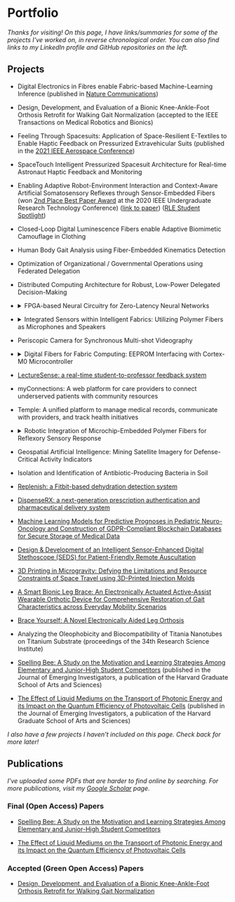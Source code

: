 # Portfolio

_Thanks for visiting! On this page, I have links/summaries for some of the projects I've worked on, in reverse chronological order. You can also find links to my LinkedIn profile and GitHub repositories on the left._

## <span title="(organized in reverse chronological order)">Projects</span>

- Digital Electronics in Fibres enable Fabric-based Machine-Learning Inference (published in [Nature Communications](https://www.nature.com/articles/s41467-021-23628-5))

- Design, Development, and Evaluation of a Bionic Knee-Ankle-Foot Orthosis Retrofit for Walking Gait Normalization (accepted to the IEEE Transactions on Medical Robotics and Bionics)

- Feeling Through Spacesuits: Application of Space-Resilient E-Textiles to Enable Haptic Feedback on Pressurized Extravehicular Suits (published in the [2021 IEEE Aerospace Conference](https://www.aeroconf.org/))

- SpaceTouch Intelligent Pressurized Spacesuit Architecture for Real-time Astronaut Haptic Feedback and Monitoring

- Enabling Adaptive Robot-Environment Interaction and Context-Aware Artificial Somatosensory Reflexes through Sensor-Embedded Fibers (won [2nd Place Best Paper Award](https://urtc.mit.edu/Best-Paper-Awards.pdf) at the 2020 IEEE Undergraduate Research Technology Conference) ([link to paper](https://www.rle.mit.edu/wp-content/uploads/2020/10/PA20-0081_URTC_Updated.pdf)) ([RLE Student Spotlight](https://www.rle.mit.edu/fibersmit-group-syamantak-payra/))

- Closed-Loop Digital Luminescence Fibers enable Adaptive Biomimetic Camouflage in Clothing

- Human Body Gait Analysis using Fiber-Embedded Kinematics Detection

- Optimization of Organizational / Governmental Operations using Federated Delegation

- Distributed Computing Architecture for Robust, Low-Power Delegated Decision-Making

- <details>
  <summary>FPGA-based Neural Circuitry for Zero-Latency Neural Networks</summary>
  Designed FPGA-based neuronal circuitry for distributed, network-based implementations of artificial intelligence. Novel architecture creates and utilizes binary representations of neural networks to rapidly accelerate computation. Currently extending platform to develop zero-latency spatially-distributed neural networks to form robust edge-computing infrastructures.</details>
<!-- -->

- <details>
  <summary>Integrated Sensors within Intelligent Fabrics: Utilizing Polymer Fibers as Microphones and Speakers</summary>
  Designing and developing embedded controls for compliant polymer-encapsulated piezoelectric filament, enabling digital fibers to function as microphones and speakers. Utilizing C/C++ and JavaScript. Proof-of-concept for human-computer interaction using digital fibers currently being developed in the form of an interactive dress for operatic performances that plays musical compositions stored within smart fibers embedded in the fabric. </details>
<!-- -->

- Periscopic Camera for Synchronous Multi-shot Videography

- <details>
  <summary>Digital Fibers for Fabric Computing: EEPROM Interfacing with Cortex-M0 Microcontroller</summary>
  Programming embedded systems communications for MAX32660 microcontroller, enabling in-fiber I2C communication and data storage. Utilizing C/C++ and JavaScript. Proof-of-concept for human-computer interaction was developed in the form of an autonomous fabric assistant that monitors physiological conditions from sensors embedded within fabrics. Manuscript under review. </details>
<!-- -->

-	[LectureSense: a real-time student-to-professor feedback system](https://devpost.com/software/lecturesense-uimo5f)

- myConnections: A web platform for care providers to connect underserved patients with community resources

- Temple: A unified platform to manage medical records, communicate with providers, and track health initiatives

- <details>
  <summary>Robotic Integration of Microchip-Embedded Polymer Fibers for Reflexory Sensory Response</summary>
  Created scalable reflexory "neural" fiber architecture that allows sensory input to be pre-processed, accelerating reaction time and enhancing sensory capabilities of digital interfaces. Developed robotic platform to test microcontroller-fiber integration schemes, and successfully demonstrated proof-of-concept of a thermal glove that improved robot reaction time for high-temperature avoidance reflex. </details>
<!-- -->

-	Geospatial Artificial Intelligence: Mining Satellite Imagery for Defense-Critical Activity Indicators

-	Isolation and Identification of Antibiotic-Producing Bacteria in Soil

-	[Replenish: a Fitbit-based dehydration detection system](https://devpost.com/software/replenish-fsulmi)

-	[DispenseRX: a next-generation prescription authentication and pharmaceutical delivery system](https://devpost.com/software/dispenser)

-	[Machine Learning Models for Predictive Prognoses in Pediatric Neuro-Oncology and Construction of GDPR-Compliant Blockchain Databases for Secure Storage of Medical Data](https://youtu.be/AOAD2V2tQjc?t=8690)

-	[Design & Development of an Intelligent Sensor-Enhanced Digital Stethoscope (SEDS) for Patient-Friendly Remote Auscultation](https://abstracts.societyforscience.org/Home/FullAbstract?ProjectId=15366)

-	[3D Printing in Microgravity: Defying the Limitations and Resource Constraints of Space Travel using 3D-Printed Injection Molds](http://3dmolds.webflow.io/)

- [A Smart Bionic Leg Brace: An Electronically Actuated Active-Assist Wearable Orthotic Device for Comprehensive Restoration of Gait Characteristics across Everyday Mobility Scenarios](https://abstracts.societyforscience.org/Home/FullAbstract?ProjectId=5489)

-	[Brace Yourself: A Novel Electronically Aided Leg Orthosis](https://abstracts.societyforscience.org/Home/FullAbstract?ProjectId=10819)

-	Analyzing the Oleophobicity and Biocompatibility of Titania Nanotubes on Titanium Substrate (proceedings of the 34th Research Science Institute)

- [Spelling Bee: A Study on the Motivation and Learning Strategies Among Elementary and Junior-High Student Competitors](https://www.emerginginvestigators.org/articles/spelling-bee-a-study-on-the-motivation-and-learning-strategies-among-elementary-and-junior-high-student-competitors) (published in the Journal of Emerging Investigators, a publication of the Harvard Graduate School of Arts and Sciences)

-	[The Effect of Liquid Mediums on the Transport of Photonic Energy and its Impact on the Quantum Efficiency of Photovoltaic Cells](https://www.emerginginvestigators.org/articles/the-effect-of-various-liquid-mediums-on-the-transport-of-photonic-energy-and-its-impact-on-the-quantum-efficiency-of-photovoltaic-cells) (published in the Journal of Emerging Investigators, a publication of the Harvard Graduate School of Arts and Sciences)

_I also have a few projects I haven't included on this page. Check back for more later!_


## <span title="(organized in reverse chronological order)">Publications</span>

_I've uploaded some PDFs that are harder to find online by searching. For more publications, visit my [Google Scholar](https://scholar.google.com/citations?user=srRusqEAAAAJ&hl=en&oi=ao) page._

### Final (Open Access) Papers

- [Spelling Bee: A Study on the Motivation and Learning Strategies Among Elementary and Junior-High Student Competitors](assets/uploads/papers/payra_2016.pdf)

- [The Effect of Liquid Mediums on the Transport of Photonic Energy and its Impact on the Quantum Efficiency of Photovoltaic Cells](assets/uploads/papers/payra_2015.pdf)

### Accepted (Green Open Access) Papers

- [Design, Development, and Evaluation of a Bionic Knee-Ankle-Foot Orthosis Retrofit for Walking Gait Normalization](assets/uploads/papers/PayraMahadevan_IEEE_TMRB.pdf)
